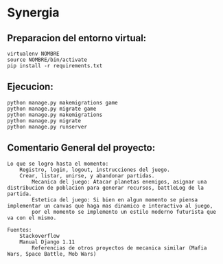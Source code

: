 # Synergia

## Preparacion del entorno virtual:

	virtualenv NOMBRE
	source NOMBRE/bin/activate
	pip install -r requirements.txt

## Ejecucion:

	python manage.py makemigrations game
	python manage.py migrate game
    python manage.py makemigrations
	python manage.py migrate
	python manage.py runserver

## Comentario General del proyecto:

	Lo que se logro hasta el momento:
		Registro, login, logout, instrucciones del juego.
		Crear, listar, unirse, y abandonar partidas.
        	Mecanica del juego: Atacar planetas enemigos, asignar una distribucion de poblacion para generar recursos, battleLog de la 		   partida.
        	Estetica del juego: Si bien en algun momento se piensa implementar un canvas que haga mas dinamico e interactivo al juego,
        	por el momento se implemento un estilo moderno futurista que va con el mismo.

	Fuentes:
		Stackoverflow
		Manual Django 1.11
        	Referencias de otros proyectos de mecanica similar (Mafia Wars, Space Battle, Mob Wars)
